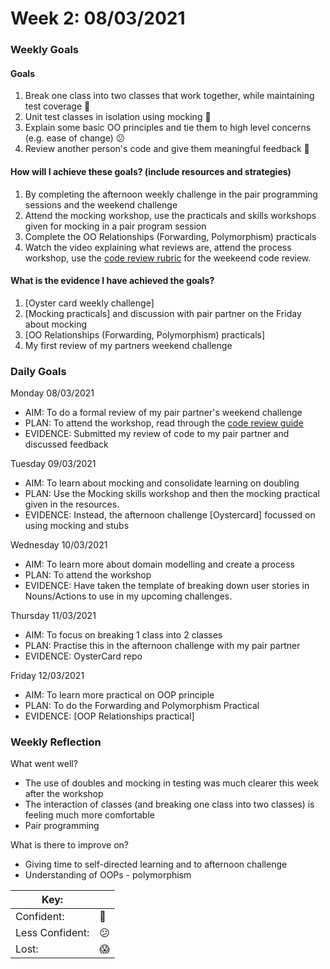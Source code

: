 # Week 2: 08/03/2021

### Weekly Goals
#### Goals

1. Break one class into two classes that work together, while maintaining test coverage :dancer: 
2. Unit test classes in isolation using mocking :dancer:
3. Explain some basic OO principles and tie them to high level concerns (e.g. ease of change) :confused:
4. Review another person's code and give them meaningful feedback :dancer:

#### How will I achieve these goals? (include resources and strategies)
1. By completing the afternoon weekly challenge in the pair programming sessions and the weekend challenge
2. Attend the mocking workshop, use the practicals and skills workshops given for mocking in a pair program session
3. Complete the OO Relationships (Forwarding, Polymorphism) practicals 
4. Watch the video explaining what reviews are, attend the process workshop, use the [code review rubric](https://github.com/makersacademy/airport_challenge/blob/master/docs/review.md) for the weekeend code review.

#### What is the evidence I have achieved the goals?

1. [Oyster card weekly challenge]
2. [Mocking practicals] and discussion with pair partner on the Friday about mocking
3. [OO Relationships (Forwarding, Polymorphism) practicals]
4. My first review of my partners weekend challenge

### Daily Goals

Monday 08/03/2021

- AIM: To do a formal review of my pair partner's weekend challenge 
- PLAN: To attend the workshop, read through the [code review guide](https://github.com/makersacademy/course/blob/master/how-to/code-review.md)
- EVIDENCE: Submitted my review of code to my pair partner and discussed feedback

Tuesday 09/03/2021

- AIM: To learn about mocking and consolidate learning on doubling
- PLAN: Use the Mocking skills workshop and then the mocking practical given in the resources.
- EVIDENCE: Instead, the afternoon challenge [Oystercard] focussed on using mocking and stubs

Wednesday 10/03/2021

- AIM: To learn more about domain modelling and create a process
- PLAN: To attend the workshop
- EVIDENCE: Have taken the template of breaking down user stories in Nouns/Actions to use in my upcoming challenges.

Thursday 11/03/2021

- AIM: To focus on breaking 1 class into 2 classes
- PLAN: Practise this in the afternoon challenge with my pair partner
- EVIDENCE: OysterCard repo

Friday 12/03/2021

- AIM: To learn more practical on OOP principle
- PLAN: To do the Forwarding and Polymorphism Practical
- EVIDENCE: [OOP Relationships practical]

### Weekly Reflection

What went well?

- The use of doubles and mocking in testing was much clearer this week after the workshop
- The interaction of classes (and breaking one class into two classes) is feeling much more comfortable
- Pair programming

What is there to improve on?

- Giving time to self-directed learning and to afternoon challenge
- Understanding of OOPs - polymorphism


|Key:     ||
|---------------|-----------|
|Confident:     |:dancer:|
|Less Confident:|:confused:  |
|Lost:          |:scream:   |


